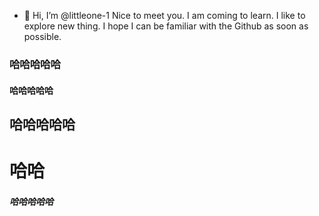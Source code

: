 - 👋 Hi, I’m @littleone-1
Nice to meet you.
I am coming to learn.
I like to explore new thing.
I hope I can be familiar with the Github as soon as possible.
### 哈哈哈哈哈
#### 哈哈哈哈哈
## 哈哈哈哈哈
# 哈哈
##### 哈哈哈哈哈
